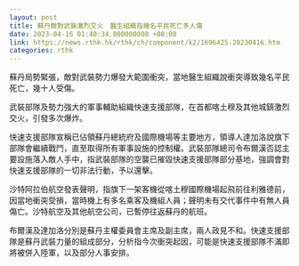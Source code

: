 ```yaml
---
layout: post
title: 蘇丹敵對武裝激烈交火　醫生組織指幾名平民死亡多人傷
date: 2023-04-16 01:40:34.000000000 +08:00
link: https://news.rthk.hk/rthk/ch/component/k2/1696425-20230416.htm
categories: rthk
---
```


蘇丹局勢緊張，敵對武裝勢力爆發大範圍衝突，當地醫生組織說衝突導致幾名平民死亡，幾十人受傷。

武裝部隊及勢力強大的軍事輔助組織快速支援部隊，在首都喀土穆及其他城鎮激烈交火，引發多次爆炸。

快速支援部隊宣稱已佔領蘇丹總統府及國際機場等主要地方，領導人達加洛說旗下部隊會繼續戰鬥，直至取得所有軍事設施的控制權。武裝部隊總司令布爾漢否認主要設施落入敵人手中，指武裝部隊的空襲已摧毀快速支援部隊部分基地，強調會對快速支援部隊的一切非法行動，予以還擊。

沙特阿拉伯航空發表聲明，指旗下一架客機從喀土穆國際機場起飛前往利雅德前，因當地衝突受損，當時機上有多名乘客及機組人員；聲明未有交代事件中有無人員傷亡。沙特航空及其他航空公司，已暫停往返蘇丹的航班。

布爾漢及達加洛分別是蘇丹主權委員會主席及副主席，兩人政見不和。快速支援部隊是蘇丹武裝力量的組成部分，分析指今次衝突起因，可能是快速支援部隊不滿即將被併入陸軍，以及部分人事安排。

